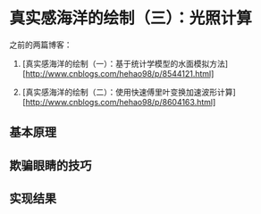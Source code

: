 # 真实感海洋的绘制（三）：光照计算

之前的两篇博客：

1. [真实感海洋的绘制（一）：基于统计学模型的水面模拟方法][http://www.cnblogs.com/hehao98/p/8544121.html]

2. [真实感海洋的绘制（二）：使用快速傅里叶变换加速波形计算][http://www.cnblogs.com/hehao98/p/8604163.html]

## 基本原理

## 欺骗眼睛的技巧

## 实现结果